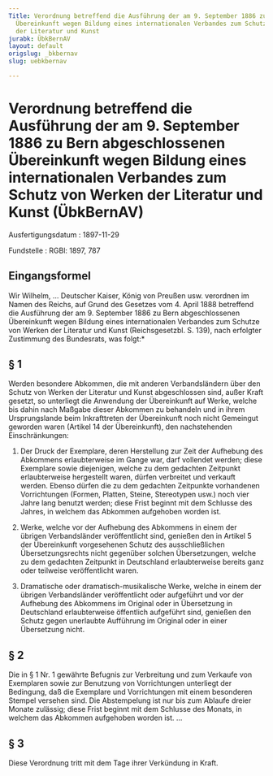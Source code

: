 ```yaml
---
Title: Verordnung betreffend die Ausführung der am 9. September 1886 zu Bern abgeschlossenen
  Übereinkunft wegen Bildung eines internationalen Verbandes zum Schutz von Werken
  der Literatur und Kunst
jurabk: ÜbkBernAV
layout: default
origslug: _bkbernav
slug: uebkbernav

---
```


# Verordnung betreffend die Ausführung der am 9. September 1886 zu Bern abgeschlossenen Übereinkunft wegen Bildung eines internationalen Verbandes zum Schutz von Werken der Literatur und Kunst (ÜbkBernAV)

Ausfertigungsdatum
:   1897-11-29

Fundstelle
:   RGBl: 1897, 787



## Eingangsformel

Wir Wilhelm, ... Deutscher Kaiser, König von Preußen usw.
verordnen im Namen des Reichs, auf Grund des Gesetzes vom 4. April
1888 betreffend die Ausführung der am 9. September 1886 zu Bern
abgeschlossenen Übereinkunft wegen Bildung eines internationalen
Verbandes zum Schutze von Werken der Literatur und Kunst
(Reichsgesetzbl. S. 139), nach erfolgter Zustimmung des Bundesrats,
was folgt:\*


## § 1

Werden besondere Abkommen, die mit anderen Verbandsländern über den
Schutz von Werken der Literatur und Kunst abgeschlossen sind, außer
Kraft gesetzt, so unterliegt die Anwendung der Übereinkunft auf Werke,
welche bis dahin nach Maßgabe dieser Abkommen zu behandeln und in
ihrem Ursprungslande beim Inkrafttreten der Übereinkunft noch nicht
Gemeingut geworden waren (Artikel 14 der Übereinkunft), den
nachstehenden Einschränkungen:

1.  Der Druck der Exemplare, deren Herstellung zur Zeit der Aufhebung des
    Abkommens erlaubterweise im Gange war, darf vollendet werden; diese
    Exemplare sowie diejenigen, welche zu dem gedachten Zeitpunkt
    erlaubterweise hergestellt waren, dürfen verbreitet und verkauft
    werden. Ebenso dürfen die zu dem gedachten Zeitpunkte vorhandenen
    Vorrichtungen (Formen, Platten, Steine, Stereotypen usw.) noch vier
    Jahre lang benutzt werden; diese Frist beginnt mit dem Schlusse des
    Jahres, in welchem das Abkommen aufgehoben worden ist.


2.  Werke, welche vor der Aufhebung des Abkommens in einem der übrigen
    Verbandsländer veröffentlicht sind, genießen den in Artikel 5 der
    Übereinkunft vorgesehenen Schutz des ausschließlichen
    Übersetzungsrechts nicht gegenüber solchen Übersetzungen, welche zu
    dem gedachten Zeitpunkt in Deutschland erlaubterweise bereits ganz
    oder teilweise veröffentlicht waren.


3.  Dramatische oder dramatisch-musikalische Werke, welche in einem der
    übrigen Verbandsländer veröffentlicht oder aufgeführt und vor der
    Aufhebung des Abkommens im Original oder in Übersetzung in Deutschland
    erlaubterweise öffentlich aufgeführt sind, genießen den Schutz gegen
    unerlaubte Aufführung im Original oder in einer Übersetzung nicht.





## § 2

Die in § 1 Nr. 1 gewährte Befugnis zur Verbreitung und zum Verkaufe
von Exemplaren sowie zur Benutzung von Vorrichtungen unterliegt der
Bedingung, daß die Exemplare und Vorrichtungen mit einem besonderen
Stempel versehen sind. Die Abstempelung ist nur bis zum Ablaufe dreier
Monate zulässig; diese Frist beginnt mit dem Schlusse des Monats, in
welchem das Abkommen aufgehoben worden ist. ...


## § 3

Diese Verordnung tritt mit dem Tage ihrer Verkündung in Kraft.

